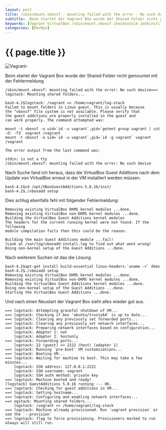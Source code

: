 ```yaml
---
layout: post
title: /sbin/mount.vboxsf - mounting failed with the error - No such device
subtitle:  Beim startet der Vagrant Box wurde der Shared Folder nicht gemountet mit der Fehlermeldung /sbin/mount.vboxsf mounting failed with the error -  Nach einigem suchen fand ich heraus, dass nach dem Update von VirtualBox die ... erneut in der VM installiert werden müssen.
keywords: [Vagrant VirtualBox /sbin/mount.vboxsf checkoutscm Jenkinsfile webinterface]
categories: [DevOps]
---
```

# {{ page.title }}


![Vagrant-](../../img/Vagrant-logo.webp)

Beim startet der Vagrant Box wurde der Shared Folder nicht gemountet mit der Fehlermeldung

```/sbin/mount.vboxsf: mounting failed with the error: No such device==< logstack: Mounting shared folders...```

```
bash-4.2$logstack: /vagrant => /home/vagrant/log-stack
Failed to mount folders in Linux guest. This is usually because
the "vboxsf" file system is not available. Please verify that
the guest additions are properly installed in the guest and
can work properly. The command attempted was:

mount -t vboxsf -o uid=`id -u vagrant`,gid=`getent group vagrant | cut -d: -f3` vagrant /vagrant
mount -t vboxsf -o uid=`id -u vagrant`,gid=`id -g vagrant` vagrant /vagrant

The error output from the last command was:

stdin: is not a tty
/sbin/mount.vboxsf: mounting failed with the error: No such device
```

Nach Suche fand ich heraus, dass die VirtualBox Guest Additions nach dem Update von VirtualBox erneut in der VM installiert werden müssen.

```
bash-4.2$cd /opt/VBoxGuestAdditions-5.0.16/init/
bash-4.2$./vboxadd setup
```

Dies schlug ebenfalls fehl mit folgender Fehlermeldung:

```
Removing existing VirtualBox DKMS kernel modules ...done.
Removing existing VirtualBox non-DKMS kernel modules ...done.
Building the VirtualBox Guest Additions kernel modules
The headers for the current running kernel were not found. If the following
module compilation fails then this could be the reason.

Building the main Guest Additions module ...fail!
(Look at /var/log/vboxadd-install.log to find out what went wrong)
Doing non-kernel setup of the Guest Additions ...done.
```

Nach weiterem Suchen ist das die Lösung

```
bash-4.2$apt-get install build-essential linux-headers-`uname -r` dkms
bash-4.2$./vboxadd setup
Removing existing VirtualBox DKMS kernel modules ...done.
Removing existing VirtualBox non-DKMS kernel modules ...done.
Building the VirtualBox Guest Additions kernel modules ...done.
Doing non-kernel setup of the Guest Additions ...done.
Starting the VirtualBox Guest Additions ...done.
```

Und nach einen Neustart der Vagrant Box sieht alles wieder gut aus.

```
==< logstack: Attempting graceful shutdown of VM...
==< logstack: Checking if box 'ubuntu/trusty64' is up to date...
==< logstack: Clearing any previously set forwarded ports...
==< logstack: Clearing any previously set network interfaces...
==< logstack: Preparing network interfaces based on configuration...
    logstack: Adapter 1: nat
    logstack: Adapter 2: hostonly
==< logstack: Forwarding ports...
    logstack: 22 (guest) => 2222 (host) (adapter 1)
==< logstack: Running 'pre-boot' VM customizations...
==< logstack: Booting VM...
==< logstack: Waiting for machine to boot. This may take a few minutes...
    logstack: SSH address: 127.0.0.1:2222
    logstack: SSH username: vagrant
    logstack: SSH auth method: private key
==< logstack: Machine booted and ready!
[logstack] GuestAdditions 5.0.16 running --- OK.
==< logstack: Checking for guest additions in VM...
==< logstack: Setting hostname...
==< logstack: Configuring and enabling network interfaces...
==< ogstack: Mounting shared folders...
    logstack: /vagrant => /home/vagrant/log-stack
==< logstack: Machine already provisioned. Run `vagrant provision` or use the `--provision`
==< logstack: flag to force provisioning. Provisioners marked to run always will still run.
```
